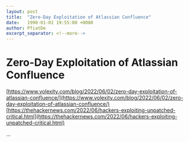 ```yaml
---
layout: post
title:  "Zero-Day Exploitation of Atlassian Confluence"
date:   1990-01-01 19:55:00 +0000
author: PfiatDe
excerpt_separator: <!--more-->
---
```


# Zero-Day Exploitation of Atlassian Confluence
[https://www.volexity.com/blog/2022/06/02/zero-day-exploitation-of-atlassian-confluence/](https://www.volexity.com/blog/2022/06/02/zero-day-exploitation-of-atlassian-confluence/)
[https://thehackernews.com/2022/06/hackers-exploiting-unpatched-critical.html](https://thehackernews.com/2022/06/hackers-exploiting-unpatched-critical.html)

...
<!--more-->
